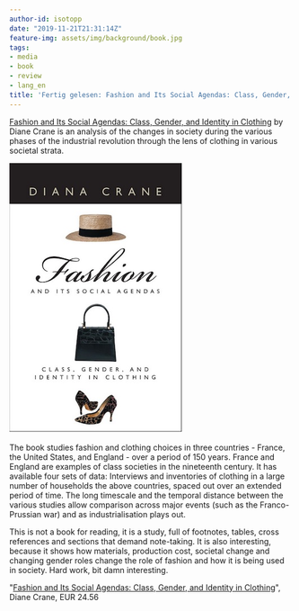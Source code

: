 ```yaml
---
author-id: isotopp
date: "2019-11-21T21:31:14Z"
feature-img: assets/img/background/book.jpg
tags:
- media
- book
- review
- lang_en
title: 'Fertig gelesen: Fashion and Its Social Agendas: Class, Gender, and Identity in Clothing'
---
```

[Fashion and Its Social Agendas: Class, Gender, and Identity in Clothing](https://www.amazon.de/gp/product/B00D3GOTZK)
by Diane Crane is an analysis of the changes in society during
the various phases of the industrial revolution through the lens
of clothing in various societal strata.

![](/uploads/2019/11/fashion-social-agenda.jpg)

The book studies fashion and clothing choices in three countries - 
France, the United States, and England - over a period of 150
years. France and England are examples of class societies in the
nineteenth century. It has available four sets of data:
Interviews and inventories of clothing in a large number of
households the above countries, spaced out over an extended
period of time. The long timescale and the temporal distance
between the various studies allow comparison across major events
(such as the Franco-Prussian war) and as industrialisation plays
out.

This is not a book for reading, it is a study, full of
footnotes, tables, cross references and sections that demand
note-taking. It is also interesting, because it shows how
materials, production cost, societal change and changing gender
roles change the role of fashion and how it is being used in
society. Hard work, bit damn interesting.

"[Fashion and Its Social Agendas: Class, Gender, and Identity in Clothing](https://www.amazon.de/gp/product/B00D3GOTZK)",
Diane Crane, EUR 24.56

